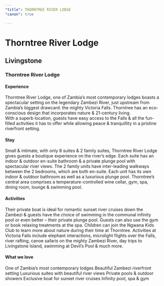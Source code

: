 ```yaml
---
"title": THORNTREE RIVER LODGE
"canon": true

---
```


# Thorntree River Lodge
## Livingstone
### Thorntree River Lodge

#### Experience
Thorntree River Lodge, one of Zambia’s most contemporary lodges boasts a spectacular setting on the legendary Zambezi River, just upstream from Zambia’s biggest drawcard:  the mighty Victoria Falls.
Thorntree has an eco-conscious design that incorporates nature &amp; 21-century living.  
With a superb location, guests have easy access to the Falls &amp; all the fun-filled activities it has to offer while allowing peace &amp; tranquillity in a pristine riverfront setting.

#### Stay
Small &amp; intimate, with only 8 suites &amp; 2 family suites, Thorntree River Lodge gives guests a boutique experience on the river’s edge.
Each suite has an indoor &amp; outdoor en-suite bathroom &amp; a private plunge pool with spectacular river views.
The 2 family units have inter-leading walkways between the 2 bedrooms, which are both en-suite.  Each unit has its own indoor &amp; outdoor bathroom as well as a luxurious plunge pool. 
Thorntree’s central area comprises a temperature-controlled wine cellar, gym, spa, dining room, lounge &amp; swimming pool.

#### Activities
Their private boat is ideal for romantic sunset river cruises down the Zambezi &amp; guests have the choice of swimming in the communal infinity pool or even better – their private plunge pool.
Guests can also use the gym or book relaxing treatments at the spa.  Children can join the Ngwana Kids Club to learn more about nature during their time at Thorntree.
Activities at Victoria Falls include elephant interactions, microlight flights over the Falls, river rafting, canoe safaris on the mighty Zambezi River, day trips to Livingstone Island, swimming at Devil’s Pool &amp; much more.


#### What we love
One of Zambia’s most contemporary lodges
Beautiful Zambezi riverfront setting
Luxurious suites with beautiful river views
Private pools &amp; outdoor showers
Exclusive boat for sunset river cruises
Infinity pool, spa &amp; gym